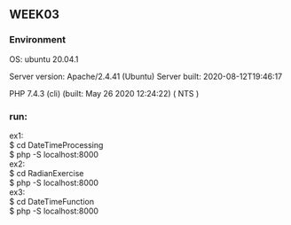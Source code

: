## WEEK03

### Environment
OS: ubuntu 20.04.1

Server version: Apache/2.4.41 (Ubuntu)
Server built:   2020-08-12T19:46:17

PHP 7.4.3 (cli) (built: May 26 2020 12:24:22) ( NTS )

### run:  
ex1:  
    $ cd DateTimeProcessing  
    $ php -S localhost:8000  
ex2:  
    $ cd RadianExercise  
    $ php -S localhost:8000  
ex3:  
    $ cd DateTimeFunction  
    $ php -S localhost:8000  
